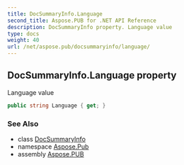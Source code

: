 ```yaml
---
title: DocSummaryInfo.Language
second_title: Aspose.PUB for .NET API Reference
description: DocSummaryInfo property. Language value
type: docs
weight: 40
url: /net/aspose.pub/docsummaryinfo/language/
---
```

## DocSummaryInfo.Language property

Language value

```csharp
public string Language { get; }
```

### See Also

* class [DocSummaryInfo](../)
* namespace [Aspose.Pub](../../docsummaryinfo/)
* assembly [Aspose.PUB](../../../)



